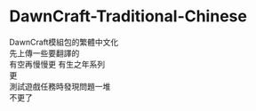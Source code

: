# DawnCraft-Traditional-Chinese
DawnCraft模組包的繁體中文化  
先上傳一些要翻譯的  
有空再慢慢更 有生之年系列  
更  
測試遊戲任務時發現問題一堆  
不更了
